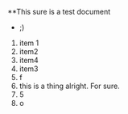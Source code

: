 **This sure is a test document


* ;)

1. item 1
2. item2
3. item4
4. item3
5. f
6. this is a thing alright. For sure.
7. 5
8. o